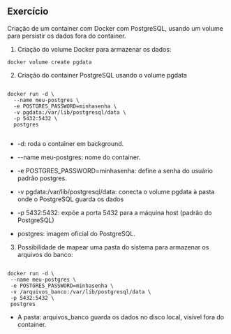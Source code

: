 ## Exercício

Criação de um container com Docker com PostgreSQL, usando um volume para persistir os dados fora do container.

1. Criação do volume Docker para armazenar os dados:

```
docker volume create pgdata
```

2. Criação do container PostgreSQL usando o volume pgdata

```

docker run -d \
  --name meu-postgres \
  -e POSTGRES_PASSWORD=minhasenha \
  -v pgdata:/var/lib/postgresql/data \
  -p 5432:5432 \
  postgres


```

 - -d: roda o container em background.

 - --name meu-postgres: nome do container.

 - -e POSTGRES_PASSWORD=minhasenha: define a senha do usuário padrão postgres.

 - -v pgdata:/var/lib/postgresql/data: conecta o volume pgdata à pasta onde o PostgreSQL guarda os dados

 - -p 5432:5432: expõe a porta 5432 para a máquina host (padrão do PostgreSQL)

 - postgres: imagem oficial do PostgreSQL.


 3. Possibilidade de mapear uma pasta do sistema para armazenar os arquivos do banco:

 ```

docker run -d \
  --name meu-postgres \
  -e POSTGRES_PASSWORD=minhasenha \
  -v /arquivos_banco:/var/lib/postgresql/data \
  -p 5432:5432 \
  postgres

```
 - A pasta: arquivos_banco guarda os dados no disco local, visível fora do container.